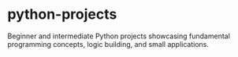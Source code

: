 # python-projects
Beginner and intermediate Python projects showcasing fundamental programming concepts, logic building, and small applications.
